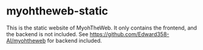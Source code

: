 # myohtheweb-static
This is the static website of MyohTheWeb. It only contains the frontend, and the backend is not included. See https://github.com/Edward358-AI/myohtheweb for backend included. 
